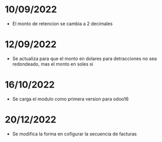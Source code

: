 # 10/09/2022
* El monto de retencion se cambia a 2 decimales

# 12/09/2022
* Se actualiza para que el monto en dolares para detracciones no sea redondeado, mas el monto en soles si

# 16/10/2022
* Se carga el modulo como primera version para odoo16

# 20/12/2022
* Se modifica la forma en cofigurar la secuencia de facturas